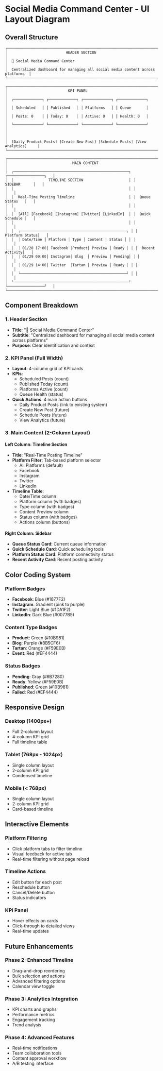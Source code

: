 # Social Media Command Center - UI Layout Diagram

## Overall Structure

```
┌─────────────────────────────────────────────────────────────────────────────────┐
│                           HEADER SECTION                                        │
│  🚀 Social Media Command Center                                                │
│  Centralized dashboard for managing all social media content across platforms  │
└─────────────────────────────────────────────────────────────────────────────────┘

┌─────────────────────────────────────────────────────────────────────────────────┐
│                            KPI PANEL                                            │
│  ┌─────────────┐ ┌─────────────┐ ┌─────────────┐ ┌─────────────┐              │
│  │ Scheduled   │ │ Published   │ │ Platforms   │ │ Queue       │              │
│  │ Posts: 0    │ │ Today: 0    │ │ Active: 0   │ │ Health: 0   │              │
│  └─────────────┘ └─────────────┘ └─────────────┘ └─────────────┘              │
│                                                                                 │
│  [Daily Product Posts] [Create New Post] [Schedule Posts] [View Analytics]     │
└─────────────────────────────────────────────────────────────────────────────────┘

┌─────────────────────────────────────────────────────────────────────────────────┐
│                              MAIN CONTENT                                       │
│  ┌─────────────────────────────────────────────────────┐ ┌─────────────────┐   │
│  │                TIMELINE SECTION                     │ │    SIDEBAR      │   │
│  │                                                     │ │                 │   │
│  │  Real-Time Posting Timeline                         │ │  Queue Status   │   │
│  │                                                     │ │                 │   │
│  │  [All] [Facebook] [Instagram] [Twitter] [LinkedIn]  │ │  Quick Schedule │   │
│  │                                                     │ │                 │   │
│  │  ┌─────────────────────────────────────────────────┐ │ │  Platform Status│   │
│  │  │ Date/Time │ Platform │ Type │ Content │ Status │ │ │                 │   │
│  │  │ 01/28 17:00│ Facebook │Product│ Preview │ Ready │ │ │  Recent Activity│   │
│  │  │ 01/29 09:00│ Instagram│ Blog  │ Preview │ Pending│ │ │                 │   │
│  │  │ 01/29 14:00│ Twitter  │Tartan │ Preview │ Ready │ │ │                 │   │
│  │  └─────────────────────────────────────────────────┘ │ │                 │   │
│  └─────────────────────────────────────────────────────┘ └─────────────────┘   │
└─────────────────────────────────────────────────────────────────────────────────┘
```

## Component Breakdown

### 1. Header Section
- **Title**: "🚀 Social Media Command Center"
- **Subtitle**: "Centralized dashboard for managing all social media content across platforms"
- **Purpose**: Clear identification and context

### 2. KPI Panel (Full Width)
- **Layout**: 4-column grid of KPI cards
- **KPIs**:
  - Scheduled Posts (count)
  - Published Today (count)
  - Platforms Active (count)
  - Queue Health (status)
- **Quick Actions**: 4 main action buttons
  - Daily Product Posts (link to existing system)
  - Create New Post (future)
  - Schedule Posts (future)
  - View Analytics (future)

### 3. Main Content (2-Column Layout)

#### Left Column: Timeline Section
- **Title**: "Real-Time Posting Timeline"
- **Platform Filter**: Tab-based platform selector
  - All Platforms (default)
  - Facebook
  - Instagram
  - Twitter
  - LinkedIn
- **Timeline Table**: 
  - Date/Time column
  - Platform column (with badges)
  - Type column (with badges)
  - Content Preview column
  - Status column (with badges)
  - Actions column (buttons)

#### Right Column: Sidebar
- **Queue Status Card**: Current queue information
- **Quick Schedule Card**: Quick scheduling tools
- **Platform Status Card**: Platform connectivity status
- **Recent Activity Card**: Recent posting activity

## Color Coding System

### Platform Badges
- **Facebook**: Blue (#1877F2)
- **Instagram**: Gradient (pink to purple)
- **Twitter**: Light Blue (#1DA1F2)
- **LinkedIn**: Dark Blue (#0077B5)

### Content Type Badges
- **Product**: Green (#10B981)
- **Blog**: Purple (#8B5CF6)
- **Tartan**: Orange (#F59E0B)
- **Event**: Red (#EF4444)

### Status Badges
- **Pending**: Gray (#6B7280)
- **Ready**: Yellow (#F59E0B)
- **Published**: Green (#10B981)
- **Failed**: Red (#EF4444)

## Responsive Design

### Desktop (1400px+)
- Full 2-column layout
- 4-column KPI grid
- Full timeline table

### Tablet (768px - 1024px)
- Single column layout
- 2-column KPI grid
- Condensed timeline

### Mobile (< 768px)
- Single column layout
- 2-column KPI grid
- Card-based timeline

## Interactive Elements

### Platform Filtering
- Click platform tabs to filter timeline
- Visual feedback for active tab
- Real-time filtering without page reload

### Timeline Actions
- Edit button for each post
- Reschedule button
- Cancel/Delete button
- Status indicators

### KPI Panel
- Hover effects on cards
- Click-through to detailed views
- Real-time updates

## Future Enhancements

### Phase 2: Enhanced Timeline
- Drag-and-drop reordering
- Bulk selection and actions
- Advanced filtering options
- Calendar view toggle

### Phase 3: Analytics Integration
- KPI charts and graphs
- Performance metrics
- Engagement tracking
- Trend analysis

### Phase 4: Advanced Features
- Real-time notifications
- Team collaboration tools
- Content approval workflow
- A/B testing interface
